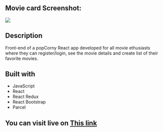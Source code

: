 ## Movie card Screenshot:
<img src="[https://vuyaa.github.io/portfolio-website/img/popcorny2.png](https://vuyaa.github.io/Bruno-Portfolio/images/react3.png)">



## Description 
Front-end of a popCorny React app developed for all movie ethusiasts where they can register/login, see the movie details and create list of their favorite movies.

## Built with

- JavaScript
- React
- React Redux
- React Bootstrap
- Parcel

## You can visit live on <a href="https://poppcorny.netlify.app/">This link</a>
